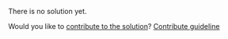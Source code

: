 
There is no solution yet.

Would you like to [contribute to the solution](https://github.com/BFEdev/BFE.dev-solutions/blob/main/question/what-is-virtual-dom-how-does-it-work_en.md)? [Contribute guideline](https://github.com/BFEdev/BFE.dev-solutions#how-to-contribute)

